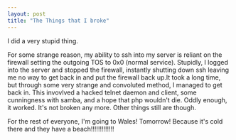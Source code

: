 ```yaml
---
layout: post
title: "The Things that I broke"
---
```

I did a very stupid thing.

<geek>For some strange reason, my ability to ssh into my server is reliant on
the firewall setting the outgoing TOS to 0x0 (normal service). Stupidly, I
logged into the server and stopped the firewall, instantly shutting down ssh
leaving me no way to get back in and put the firewall back up.It took a long
time, but through some very strange and convoluted method, I managed to get
back in. This invovlved a hacked telnet daemon and client, some cunningness
with samba, and a hope that php wouldn't die. Oddly enough, it worked. It's
not broken any more. Other things still are though.</geek>

For the rest of everyone, I'm going to Wales! Tomorrow! Because it's cold
there and they have a beach!!!!!!!!!!!!!
